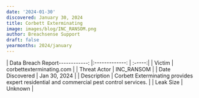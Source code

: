 ```yaml
---
date: '2024-01-30'
discovered: January 30, 2024
title: Corbett Exterminating
image: images/blog/INC_RANSOM.png
author: Breachsense Support
draft: false
yearmonths: 2024/january
---
```


| Data Breach Report------------:     |:-------------:    | :-----:|
| Victim      | corbettexterminating.com      | 
| Threat Actor      | INC_RANSOM      | 
| Date Discovered      | Jan 30, 2024      | 
| Description      | Corbett Exterminating provides expert residential and commercial pest control services.      | 
| Leak Size      | Unknown      | 

